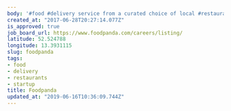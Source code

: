 ```yaml
---
body: '#food #delivery service from a curated choice of local #restaurants; #startup'
created_at: "2017-06-28T20:27:14.077Z"
is_approved: true
job_board_url: https://www.foodpanda.com/careers/listing/
latitude: 52.524788
longitude: 13.3931115
slug: foodpanda
tags:
- food
- delivery
- restaurants
- startup
title: Foodpanda
updated_at: "2019-06-16T10:36:09.744Z"
---
```

